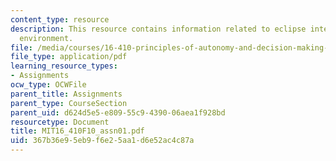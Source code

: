 ```yaml
---
content_type: resource
description: This resource contains information related to eclipse integrated development
  environment.
file: /media/courses/16-410-principles-of-autonomy-and-decision-making-fall-2010/367b36e95eb9f6e25aa1d6e52ac4c87a_MIT16_410F10_assn01.pdf
file_type: application/pdf
learning_resource_types:
- Assignments
ocw_type: OCWFile
parent_title: Assignments
parent_type: CourseSection
parent_uid: d624d5e5-e809-55c9-4390-06aea1f928bd
resourcetype: Document
title: MIT16_410F10_assn01.pdf
uid: 367b36e9-5eb9-f6e2-5aa1-d6e52ac4c87a
---
```

